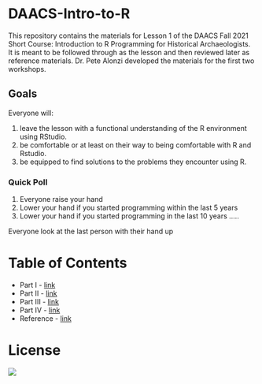 # DAACS-Intro-to-R
This repository contains the materials for Lesson 1 of the DAACS Fall 2021 Short Course: Introduction to R Programming for Historical Archaeologists.  It is meant to be followed through as the lesson and then reviewed later as reference materials.
Dr. Pete Alonzi developed the materials for the first two workshops.  

## Goals
Everyone will:
1. leave the lesson with a functional understanding of the R environment using RStudio.
2. be comfortable or at least on their way to being comfortable with R and Rstudio.
3. be equipped to find solutions to the problems they encounter using R.

### Quick Poll
1. Everyone raise your hand
2. Lower your hand if you started programming within the last 5 years
3. Lower your hand if you started programming in the last 10 years
.....

Everyone look at the last person with their hand up


# Table of Contents

* Part I - [link](https://github.com/alonzi/DAACS-Intro-to-R/blob/main/part-I.md)
* Part II - [link](https://github.com/alonzi/DAACS-Intro-to-R/blob/main/part-II.md)
* Part III - [link](https://github.com/alonzi/DAACS-Intro-to-R/blob/main/part-III.md)
* Part IV - [link](https://github.com/alonzi/DAACS-Intro-to-R/blob/main/part-IV.md)
* Reference - [link](https://github.com/alonzi/DAACS-Intro-to-R/blob/main/reference.md)



# License
![](https://github.com/alonzi/DAACS-Intro-to-R/blob/main/2880px-Cc-by-nc-sa_icon.svg.png)

